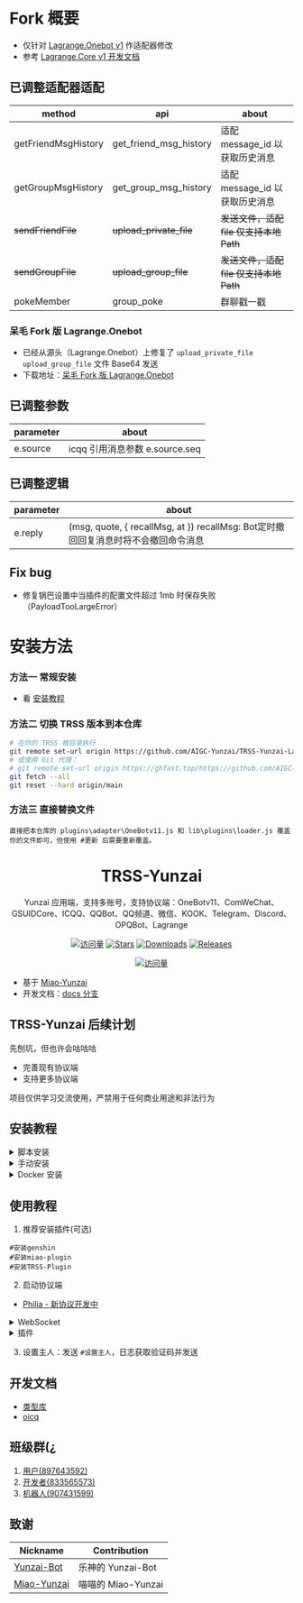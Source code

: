 # Fork 概要

- 仅针对 [Lagrange.Onebot v1](https://github.com/misaka20002/Lagrange.Core) 作适配器修改
- 参考 [Lagrange.Core v1 开发文档](https://lagrange-onebot.apifox.cn/)

## 已调整适配器适配

| method              | api                     | about                                  |
| ------------------- | ----------------------- | -------------------------------------- |
| getFriendMsgHistory | get_friend_msg_history  | 适配 message_id 以获取历史消息         |
| getGroupMsgHistory  | get_group_msg_history   | 适配 message_id 以获取历史消息         |
| ~~sendFriendFile~~  | ~~upload_private_file~~ | ~~发送文件，适配 file 仅支持本地Path~~ |
| ~~sendGroupFile~~   | ~~upload_group_file~~   | ~~发送文件，适配 file 仅支持本地Path~~ |
| pokeMember          | group_poke              | 群聊戳一戳                             |

### 呆毛 Fork 版 Lagrange.Onebot

- 已经从源头（Lagrange.Onebot）上修复了 `upload_private_file` `upload_group_file` 文件 Base64 发送
- 下载地址：[呆毛 Fork 版 Lagrange.Onebot](https://github.com/misaka20002/Lagrange.Core)

## 已调整参数

| parameter | about                          |
| --------- | ------------------------------ |
| e.source  | icqq 引用消息参数 e.source.seq |

## 已调整逻辑

| parameter | about                                                                              |
| --------- | ---------------------------------------------------------------------------------- |
| e.reply   | (msg, quote, { recallMsg, at }) recallMsg: Bot定时撤回回复消息时将不会撤回命令消息 |

## Fix bug

- 修复锅巴设置中当插件的配置文件超过 1mb 时保存失败（PayloadTooLargeError）


# 安装方法

### 方法一 常规安装

- 看 [安装教程](#安装教程)

### 方法二 切换 TRSS 版本到本仓库

```bash
# 在你的 TRSS 根目录执行
git remote set-url origin https://github.com/AIGC-Yunzai/TRSS-Yunzai-Lagrange.git
# 或使用 Git 代理：
# git remote set-url origin https://ghfast.top/https://github.com/AIGC-Yunzai/TRSS-Yunzai-Lagrange.git
git fetch --all
git reset --hard origin/main
```

### 方法三 直接替换文件

```text
直接把本仓库的 plugins\adapter\OneBotv11.js 和 lib\plugins\loader.js 覆盖你的文件即可，但使用 #更新 后需要重新覆盖。
```

<div align="center">

# TRSS-Yunzai

Yunzai 应用端，支持多账号，支持协议端：OneBotv11、ComWeChat、GSUIDCore、ICQQ、QQBot、QQ频道、微信、KOOK、Telegram、Discord、OPQBot、Lagrange

[![访问量](https://visitor-badge.glitch.me/badge?page_id=TimeRainStarSky.Yunzai&right_color=red&left_text=访%20问%20量)](https://github.com/TimeRainStarSky/Yunzai)
[![Stars](https://img.shields.io/github/stars/TimeRainStarSky/Yunzai?color=yellow&label=收藏)](../../stargazers)
[![Downloads](https://img.shields.io/github/downloads/TimeRainStarSky/Yunzai/total?color=blue&label=下载)](../../archive/main.tar.gz)
[![Releases](https://img.shields.io/github/v/release/TimeRainStarSky/Yunzai?color=green&label=发行版)](../../releases/latest)

[![访问量](https://profile-counter.glitch.me/TimeRainStarSky-Yunzai/count.svg)](https://github.com/TimeRainStarSky/Yunzai)

</div>

- 基于 [Miao-Yunzai](../../../../yoimiya-kokomi/Miao-Yunzai)
- 开发文档：[docs 分支](../../tree/docs)

## TRSS-Yunzai 后续计划

先刨坑，但也许会咕咕咕

- 完善现有协议端
- 支持更多协议端

项目仅供学习交流使用，严禁用于任何商业用途和非法行为

## 安装教程

<details><summary>脚本安装</summary>

```bash
bash <(curl -sL https://gitee.com/Misaka21011/Yunzai-Bot-Shell/raw/master/install.sh)
```

</details>

<details><summary>手动安装</summary>

> 环境准备：Windows/Linux/MacOS/Android  
> [Node.js(>=v23.11)](https://nodejs.org), [Valkey](https://valkey.io), [Git](https://git-scm.com), [Chrome(可选)](https://google.cn/chrome)

1. Git Clone 项目

请根据网络情况选择使用 GitHub 或 Gitee 安装

```sh
git clone https://github.com/AIGC-Yunzai/TRSS-Yunzai-Lagrange.git ./TRSS-Yunzai
cd TRSS-Yunzai
```

2. 安装 [pnpm](https://pnpm.io/zh/installation) 和依赖

```sh
npm i -g pnpm
pnpm i
```

3. 前台运行

| 操作 | 命令          |
| ---- | ------------- |
| 启动 | node .        |
| 停止 | node . stop   |
| 守护 | node . daemon |

4. 使用 [pm2](https://pm2.keymetrics.io) 后台运行

| 操作 | 命令       |
| ---- | ---------- |
| 启动 | pnpm start |
| 停止 | pnpm stop  |
| 日志 | pnpm log   |

5. 开机自启

```sh
pnpm start
pnpm pm2 save
pnpm pm2 startup
```

</details>

<details><summary>Docker 安装</summary>

```sh
bash <(curl -L https://github.com/TimeRainStarSky/Yunzai/raw/main/lib/tools/docker.sh)
bash <(curl -L https://gitee.com/TimeRainStarSky/Yunzai/raw/main/lib/tools/docker.sh)
```

| 参数    | 描述       | 默认值                                            |
| ------- | ---------- | ------------------------------------------------- |
| DIR     | 安装文件夹 | $HOME/Yunzai                                      |
| CMD     | 启动命令   | tsyz                                              |
| CMDPATH | 命令文件夹 | /usr/local/bin                                    |
| DKNAME  | 容器名     | Yunzai                                            |
| DKURL   | Docker 源  | docker.m.daocloud.io                              |
| GITURL  | GIT 源     | https://gitee.com/TimeRainStarSky/Yunzai          |
| APTURL  | APT 源     | mirrors.ustc.edu.cn                               |
| APTDEP  | APT 依赖   | chromium fonts-lxgw-wenkai fonts-noto-color-emoji |
| NPMURL  | NPM 源     | https://registry.npmmirror.com                    |

- 参数修改方法

```sh
参数1="值1" 参数2="值2" bash <(x)
```

| 操作 | 命令          |
| ---- | ------------- |
| 连接 | tsyz          |
| 断开 | Ctrl+P+Q      |
| 启动 | tsyz start    |
| 重启 | tsyz restart  |
| 停止 | tsyz stop     |
| 日志 | tsyz log 行数 |
| 命令 | tsyz 命令     |

</details>

## 使用教程

1. 推荐安装插件(可选)

```
#安装genshin
#安装miao-plugin
#安装TRSS-Plugin
```

2. 启动协议端

- [Philia - 新协议开发中](../../../../TRSSo/Yunzai-Philia-Plugin)

<details><summary>WebSocket</summary><blockquote>

<details><summary>OneBotv11</summary><blockquote>

<details><summary>go-cqhttp</summary><blockquote>

  下载运行 [go-cqhttp](https://docs.go-cqhttp.org)，选择反向 WebSocket，修改 `config.yml`，以下为必改项：

  ```yaml
  uin: 账号
  password: '密码'
  post-format: array
  universal: ws://localhost:2536/OneBotv11
  ```

</blockquote></details>

<details><summary>LLOneBot</summary><blockquote>

  下载安装 [LLOneBot](https://github.com/LLOneBot/LLOneBot)，启用反向 WebSocket，添加地址：

  ```
  ws://localhost:2536/OneBotv11
  ```

</blockquote></details>

<details><summary>Shamrock</summary><blockquote>

  下载安装 [Shamrock](https://whitechi73.github.io/OpenShamrock)，启用被动 WebSocket，添加地址：

  ```
  ws://localhost:2536/OneBotv11
  ```

</blockquote></details>

<details><summary>Lagrange</summary><blockquote>

  下载运行 [Lagrange.OneBot](https://lagrangedev.github.io/Lagrange.Doc/Lagrange.OneBot)，修改 `appsettings.json` 中 `Implementations`：

  ```json
  {
    "Type": "ReverseWebSocket",
    "Host": "localhost",
    "Port": 2536,
    "Suffix": "/OneBotv11",
    "ReconnectInterval": 5000,
    "HeartBeatInterval": 5000,
    "AccessToken": ""
  }
  ```

</blockquote></details>

</blockquote></details>

<details><summary>ComWeChat</summary><blockquote>

下载运行 [ComWeChat](https://justundertaker.github.io/ComWeChatBotClient)，修改 `.env`，以下为必改项：

```python
websocekt_type = "Backward"
websocket_url = ["ws://localhost:2536/ComWeChat"]
```

<blockquote></details>

<details><summary>GSUIDCore</summary><blockquote>

下载运行 [GenshinUID 插件](https://docs.sayu-bot.com/LinkBots/AdapterList.html)，GSUIDCore 连接地址 修改为：

```
ws://localhost:2536/GSUIDCore
```

<blockquote></details>

<details><summary>OPQBot</summary><blockquote>

下载运行 [OPQBot](https://opqbot.com)，启动参数添加：

```
-wsserver ws://localhost:2536/OPQBot
```

</blockquote></details>

</blockquote></details>

<details><summary>插件</summary>

- [ICQQ](../../../Yunzai-ICQQ-Plugin)
- [QQBot](../../../Yunzai-QQBot-Plugin)
- [WeChat](../../../Yunzai-WeChat-Plugin)
- [KOOK](../../../Yunzai-KOOK-Plugin)
- [Telegram](../../../Yunzai-Telegram-Plugin)
- [Discord](../../../Yunzai-Discord-Plugin)
- [Route](../../../Yunzai-Route-Plugin)

</details>

3. 设置主人：发送 `#设置主人`，日志获取验证码并发送

## 开发文档

- [类型库](https://github.com/KaguyaJs/TRSS-Yunzai-Types)
- [oicq](https://oicqjs.github.io/oicq)

## 班级群(¿

1. [用户(897643592)](https://qm.qq.com/q/7NxbviGbj)
2. [开发者(833565573)](https://qm.qq.com/q/oFJR8VVECA)
3. [机器人(907431599)](https://qm.qq.com/q/oCBOrfE29U)

## 致谢

| Nickname                                              | Contribution       |
| ----------------------------------------------------- | ------------------ |
| [Yunzai-Bot](../../../../Le-niao/Yunzai-Bot)          | 乐神的 Yunzai-Bot  |
| [Miao-Yunzai](../../../../yoimiya-kokomi/Miao-Yunzai) | 喵喵的 Miao-Yunzai |
